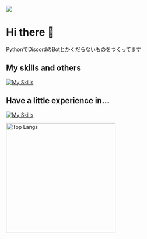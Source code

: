 ![](https://komarev.com/ghpvc/?username=Sui8&color=green)
# Hi there 👋
PythonでDiscordのBotとかくだらないものをつくってます

## My skills and others
[![My Skills](https://skillicons.dev/icons?i=python,discord,bots,replit,twitter)](https://skillicons.dev)

## Have a little experience in...
[![My Skills](https://skillicons.dev/icons?i=unity,arduino,blender,cloudflare,docker,git,html,linux,mastodon,misskey,mysql,notion,opencv,swift,php,gmail,instagram,github,visualstudio,vscode,windows)](https://skillicons.dev)
<p align="left">
  <img alt="Top Langs" height="300px" src="https://github-readme-stats.vercel.app/api/top-langs/?username=sui8&show_icons=true" />
  <!--<img alt="github stats" height="220px" src="https://github-readme-stats.vercel.app/api?username=sui8&theme=tokyonight&show_icons=true" />-->
</p>
<!--
**sui8/sui8** is a ✨ _special_ ✨ repository because its `README.md` (this file) appears on your GitHub profile.

Here are some ideas to get you started:

- 🔭 I’m currently working on ...
- 🌱 I’m currently learning ...
- 👯 I’m looking to collaborate on ...
- 🤔 I’m looking for help with ...
- 💬 Ask me about ...
- 📫 How to reach me: ...
- 😄 Pronouns: ...
- ⚡ Fun fact: ...
-->
